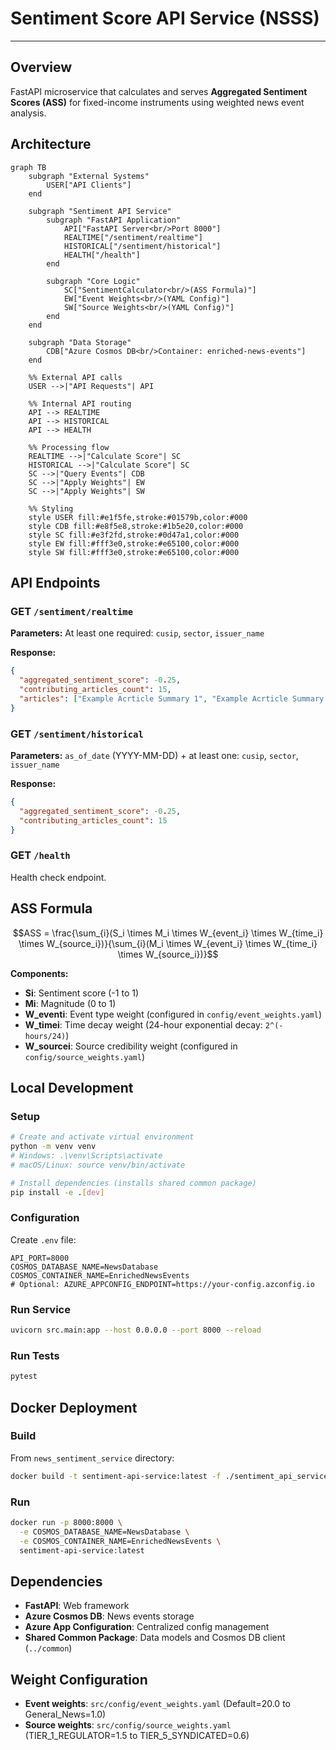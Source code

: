 # Sentiment Score API Service (NSSS)

---

## Overview

FastAPI microservice that calculates and serves **Aggregated Sentiment Scores (ASS)** for fixed-income instruments using weighted news event analysis.

## Architecture

```mermaid
graph TB
    subgraph "External Systems"
        USER["API Clients"]
    end

    subgraph "Sentiment API Service"
        subgraph "FastAPI Application"
            API["FastAPI Server<br/>Port 8000"]
            REALTIME["/sentiment/realtime"]
            HISTORICAL["/sentiment/historical"]
            HEALTH["/health"]
        end
        
        subgraph "Core Logic"
            SC["SentimentCalculator<br/>(ASS Formula)"]
            EW["Event Weights<br/>(YAML Config)"]
            SW["Source Weights<br/>(YAML Config)"]
        end
    end
    
    subgraph "Data Storage"
        CDB["Azure Cosmos DB<br/>Container: enriched-news-events"]
    end

    %% External API calls
    USER -->|"API Requests"| API
    
    %% Internal API routing
    API --> REALTIME
    API --> HISTORICAL
    API --> HEALTH
    
    %% Processing flow
    REALTIME -->|"Calculate Score"| SC
    HISTORICAL -->|"Calculate Score"| SC
    SC -->|"Query Events"| CDB
    SC -->|"Apply Weights"| EW
    SC -->|"Apply Weights"| SW

    %% Styling
    style USER fill:#e1f5fe,stroke:#01579b,color:#000
    style CDB fill:#e8f5e8,stroke:#1b5e20,color:#000
    style SC fill:#e3f2fd,stroke:#0d47a1,color:#000
    style EW fill:#fff3e0,stroke:#e65100,color:#000
    style SW fill:#fff3e0,stroke:#e65100,color:#000
```

## API Endpoints

### GET `/sentiment/realtime`
**Parameters:** At least one required: `cusip`, `sector`, `issuer_name`

**Response:**
```json
{
  "aggregated_sentiment_score": -0.25,
  "contributing_articles_count": 15,
  "articles": ["Example Acrticle Summary 1", "Example Acrticle Summary 2", "..."]
}
```

### GET `/sentiment/historical`  
**Parameters:** `as_of_date` (YYYY-MM-DD) + at least one: `cusip`, `sector`, `issuer_name`

**Response:**
```json
{
  "aggregated_sentiment_score": -0.25,
  "contributing_articles_count": 15
}
```

### GET `/health`
Health check endpoint.

## ASS Formula

$$ASS = \frac{\sum_{i}(S_i \times M_i \times W_{event_i} \times W_{time_i} \times W_{source_i})}{\sum_{i}(M_i \times W_{event_i} \times W_{time_i} \times W_{source_i})}$$

**Components:**
- **Si**: Sentiment score (-1 to 1)
- **Mi**: Magnitude (0 to 1)  
- **W_eventi**: Event type weight (configured in `config/event_weights.yaml`)
- **W_timei**: Time decay weight (24-hour exponential decay: `2^(-hours/24)`)
- **W_sourcei**: Source credibility weight (configured in `config/source_weights.yaml`)

## Local Development

### Setup
```bash
# Create and activate virtual environment
python -m venv venv
# Windows: .\venv\Scripts\activate
# macOS/Linux: source venv/bin/activate

# Install dependencies (installs shared common package)
pip install -e .[dev]
```

### Configuration
Create `.env` file:
```env
API_PORT=8000
COSMOS_DATABASE_NAME=NewsDatabase
COSMOS_CONTAINER_NAME=EnrichedNewsEvents
# Optional: AZURE_APPCONFIG_ENDPOINT=https://your-config.azconfig.io
```

### Run Service
```bash
uvicorn src.main:app --host 0.0.0.0 --port 8000 --reload
```

### Run Tests
```bash
pytest
```

## Docker Deployment

### Build
From `news_sentiment_service` directory:
```bash
docker build -t sentiment-api-service:latest -f ./sentiment_api_service/Dockerfile .
```

### Run
```bash
docker run -p 8000:8000 \
  -e COSMOS_DATABASE_NAME=NewsDatabase \
  -e COSMOS_CONTAINER_NAME=EnrichedNewsEvents \
  sentiment-api-service:latest
```

## Dependencies
- **FastAPI**: Web framework
- **Azure Cosmos DB**: News events storage
- **Azure App Configuration**: Centralized config management
- **Shared Common Package**: Data models and Cosmos DB client (`../common`)

## Weight Configuration
- **Event weights**: `src/config/event_weights.yaml` (Default=20.0 to General_News=1.0)
- **Source weights**: `src/config/source_weights.yaml` (TIER_1_REGULATOR=1.5 to TIER_5_SYNDICATED=0.6) 